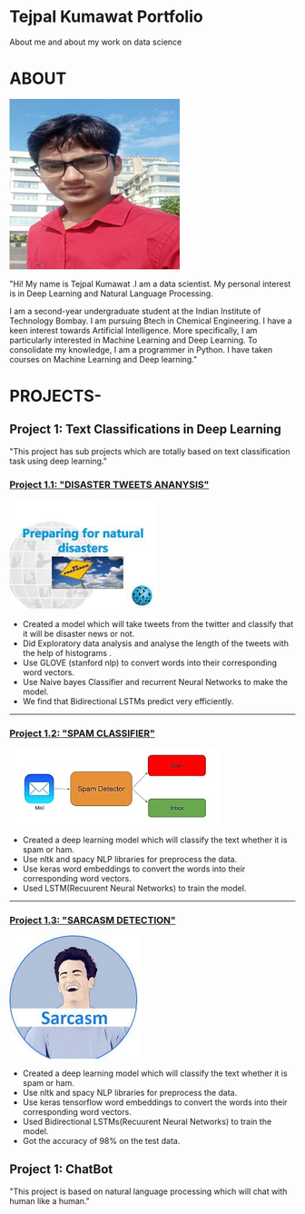 # Tejpal Kumawat Portfolio

About me and about my work on data science

# ABOUT
 ![](/images/resize-1618382436454832916tejpal.png)
 
  "Hi! My name is Tejpal Kumawat .I am a data scientist. My personal interest is in Deep Learning and Natural Language Processing.

  I am a second-year undergraduate student at the Indian Institute of Technology Bombay. I am pursuing  Btech in Chemical Engineering.
  I have a keen interest towards Artificial Intelligence. More specifically, I am particularly interested in Machine Learning and Deep Learning.
  To consolidate my knowledge, I am a programmer in Python. I have taken courses on Machine Learning and Deep learning."

# PROJECTS-

## Project 1:  Text Classifications in Deep Learning
"This project has sub projects which are totally based on text classification task using deep learning."

### [ Project 1.1: "DISASTER TWEETS ANANYSIS"](https://github.com/tejpal123456789/Natural-Language-Processing/blob/main/Diasaster_twitter_ananlysis.ipynb)
![](/images/disaster1.jpg)

 * Created a model which will take tweets from the twitter and classify that it will be disaster news or not.
 * Did Exploratory data analysis and analyse the length of the tweets with the help of histograms .
 * Use GLOVE (stanford nlp) to convert words into their corresponding word vectors.
 * Use Naive bayes Classifier and recurrent Neural Networks to make the model.
 * We find that Bidirectional LSTMs predict very efficiently.
 
 -------------------

### [ Project 1.2: "SPAM CLASSIFIER"](https://github.com/tejpal123456789/Natural-Language-Processing/blob/main/spam_classifer.ipynb)
 ![](/images/spam.jpg)

 * Created a deep learning model which will classify the text whether it is spam or ham.
 * Use nltk and spacy NLP libraries for preprocess the data.
 * Use keras word embeddings to convert the words into their corresponding word vectors.
 * Used LSTM(Recuurent Neural Networks) to train the model.

----------------------------
### [Project 1.3: "SARCASM DETECTION"](https://github.com/tejpal123456789/Natural-Language-Processing/blob/main/sarcasm_detection.ipynb)
![](/images/sarcasm.jpg)
 
 * Created a deep learning model which will classify the text whether it is spam or ham.
 * Use nltk and spacy NLP libraries for preprocess the data.
 * Use keras tensorflow word embeddings to convert the words into their corresponding word vectors.
 * Used Bidirectional LSTMs(Recuurent Neural Networks) to train the model.
 * Got the accuracy of 98% on the test data.

## Project 1:  ChatBot
"This project is based on natural language processing which will chat with human like a human."
 

